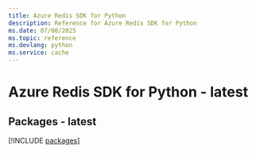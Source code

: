 ```yaml
---
title: Azure Redis SDK for Python
description: Reference for Azure Redis SDK for Python
ms.date: 07/08/2025
ms.topic: reference
ms.devlang: python
ms.service: cache
---
```

# Azure Redis SDK for Python - latest
## Packages - latest
[!INCLUDE [packages](redis-index.md)]